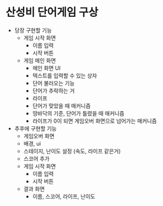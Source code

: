 # 산성비 단어게임 구상

* 당장 구현할 기능
    * 게임 시작 화면
        * 이름 입력
        * 시작 버튼
    * 게임 메인 화면
        * 메인 화면 UI
        * 텍스트를 입력할 수 있는 상자
        * 단어 불러오는 기능 
        * 단어가 추락하는 거
        * 라이프
        * 단어가 맞았을 때 매커니즘
        * 땅바닥의 기준, 단어가 틀렸을 때 매커니즘
        * 라이프가 0이 되면 게임오버 화면으로 넘어가는 매커니즘
* 추후에 구현할 기능
    * 게임오버 화면
    * 배경, ui
    * 스테이지, 난이도 설정 (속도, 라이프 같은거)
    * 스코어 추가
    * 게임 시작 화면
        * 이름 입력
        * 시작 버튼
    * 결과 화면
        * 이름, 스코어, 라이프, 난이도